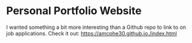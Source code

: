 # Personal Portfolio Website

I wanted something a bit more interesting than a Github repo to link to on job applications. Check it out: https://amcphe30.github.io./index.html
